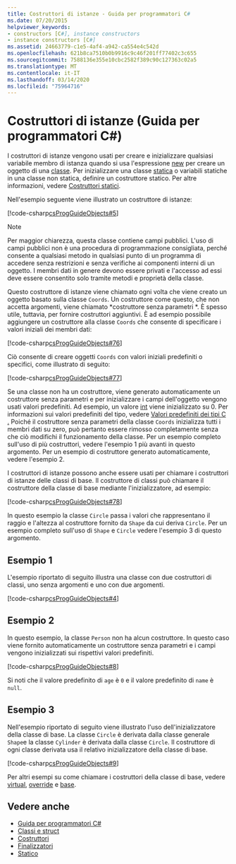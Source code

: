```yaml
---
title: Costruttori di istanze - Guida per programmatori C#
ms.date: 07/20/2015
helpviewer_keywords:
- constructors [C#], instance constructors
- instance constructors [C#]
ms.assetid: 24663779-c1e5-4af4-a942-ca554e4c542d
ms.openlocfilehash: 621b8ca7510b0b9916c9c46f201ff77402c3c655
ms.sourcegitcommit: 7588136e355e10cbc2582f389c90c127363c02a5
ms.translationtype: MT
ms.contentlocale: it-IT
ms.lasthandoff: 03/14/2020
ms.locfileid: "75964716"
---
```

# <a name="instance-constructors-c-programming-guide"></a>Costruttori di istanze (Guida per programmatori C#)

I costruttori di istanze vengono usati per creare e inizializzare qualsiasi variabile membro di istanza quando si usa l'espressione [new](../../language-reference/operators/new-operator.md) per creare un oggetto di una [classe](../../language-reference/keywords/class.md). Per inizializzare una classe [statica](../../language-reference/keywords/static.md) o variabili statiche in una classe non statica, definire un costruttore statico. Per altre informazioni, vedere [Costruttori statici](./static-constructors.md).  
  
 Nell'esempio seguente viene illustrato un costruttore di istanze:  
  
 [!code-csharp[csProgGuideObjects#5](~/samples/snippets/csharp/VS_Snippets_VBCSharp/csProgGuideObjects/CS/Objects.cs#5)]  
  
> [!NOTE]
> Per maggior chiarezza, questa classe contiene campi pubblici. L'uso di campi pubblici non è una procedura di programmazione consigliata, perché consente a qualsiasi metodo in qualsiasi punto di un programma di accedere senza restrizioni e senza verifiche ai componenti interni di un oggetto. I membri dati in genere devono essere privati e l'accesso ad essi deve essere consentito solo tramite metodi e proprietà della classe.  
  
 Questo costruttore di istanze viene chiamato ogni volta che viene creato un oggetto basato sulla classe `Coords`. Un costruttore come questo, che non accetta argomenti, viene chiamato *costruttore senza parametri *. È spesso utile, tuttavia, per fornire costruttori aggiuntivi. È ad esempio possibile aggiungere un costruttore alla classe `Coords` che consente di specificare i valori iniziali dei membri dati:  
  
 [!code-csharp[csProgGuideObjects#76](~/samples/snippets/csharp/VS_Snippets_VBCSharp/csProgGuideObjects/CS/Objects.cs#76)]  
  
 Ciò consente di creare oggetti `Coords` con valori iniziali predefiniti o specifici, come illustrato di seguito:  
  
 [!code-csharp[csProgGuideObjects#77](~/samples/snippets/csharp/VS_Snippets_VBCSharp/csProgGuideObjects/CS/Objects.cs#77)]  
  
 Se una classe non ha un costruttore, viene generato automaticamente un costruttore senza parametri e per inizializzare i campi dell'oggetto vengono usati valori predefiniti. Ad esempio, un valore [int](../../language-reference/builtin-types/integral-numeric-types.md) viene inizializzato su 0. Per informazioni sui valori predefiniti del tipo, vedere [Valori predefiniti dei tipi C .](../../language-reference/builtin-types/default-values.md) Poiché il costruttore senza parametri della classe `Coords` inizializza tutti i membri dati su zero, può pertanto essere rimosso completamente senza che ciò modifichi il funzionamento della classe. Per un esempio completo sull'uso di più costruttori, vedere l'esempio 1 più avanti in questo argomento. Per un esempio di costruttore generato automaticamente, vedere l'esempio 2.  
  
 I costruttori di istanze possono anche essere usati per chiamare i costruttori di istanze delle classi di base. Il costruttore di classi può chiamare il costruttore della classe di base mediante l'inizializzatore, ad esempio:  
  
 [!code-csharp[csProgGuideObjects#78](~/samples/snippets/csharp/VS_Snippets_VBCSharp/csProgGuideObjects/CS/Objects.cs#78)]  
  
 In questo esempio la classe `Circle` passa i valori che rappresentano il raggio e l'altezza al costruttore fornito da `Shape` da cui deriva `Circle`. Per un esempio completo sull'uso di `Shape` e `Circle` vedere l'esempio 3 di questo argomento.  
  
## <a name="example-1"></a>Esempio 1  
 L'esempio riportato di seguito illustra una classe con due costruttori di classi, uno senza argomenti e uno con due argomenti.  
  
 [!code-csharp[csProgGuideObjects#4](~/samples/snippets/csharp/VS_Snippets_VBCSharp/csProgGuideObjects/CS/Objects.cs#4)]  
  
## <a name="example-2"></a>Esempio 2  
 In questo esempio, la classe `Person` non ha alcun costruttore. In questo caso viene fornito automaticamente un costruttore senza parametri e i campi vengono inizializzati sui rispettivi valori predefiniti.  
  
 [!code-csharp[csProgGuideObjects#8](~/samples/snippets/csharp/VS_Snippets_VBCSharp/csProgGuideObjects/CS/Objects.cs#8)]  
  
 Si noti che il valore predefinito di `age` è `0` e il valore predefinito di `name` è `null`.
  
## <a name="example-3"></a>Esempio 3  
 Nell'esempio riportato di seguito viene illustrato l'uso dell'inizializzatore della classe di base. La classe `Circle` è derivata dalla classe generale `Shape`e la classe `Cylinder` è derivata dalla classe `Circle`. Il costruttore di ogni classe derivata usa il relativo inizializzatore della classe di base.  
  
 [!code-csharp[csProgGuideObjects#9](~/samples/snippets/csharp/VS_Snippets_VBCSharp/csProgGuideObjects/CS/Objects.cs#9)]  
  
 Per altri esempi su come chiamare i costruttori della classe di base, vedere [virtual](../../language-reference/keywords/virtual.md), [override](../../language-reference/keywords/override.md) e [base](../../language-reference/keywords/base.md).  
  
## <a name="see-also"></a>Vedere anche

- [Guida per programmatori C#](../index.md)
- [Classi e struct](./index.md)
- [Costruttori](./constructors.md)
- [Finalizzatori](./destructors.md)
- [Statico](../../language-reference/keywords/static.md)

